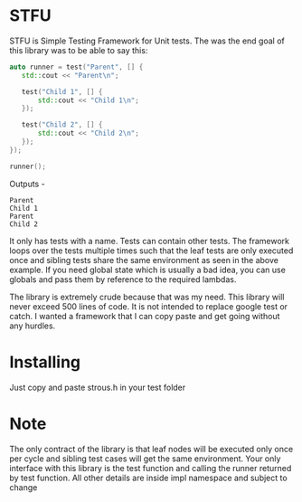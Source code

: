 # STFU

STFU is Simple Testing Framework for Unit tests.
The was the end goal of this library was to be able to say this:

```cpp
auto runner = test("Parent", [] {
   std::cout << "Parent\n";

   test("Child 1", [] {
       std::cout << "Child 1\n";    
   });

   test("Child 2", [] {
       std::cout << "Child 2\n";    
   });
});

runner();
```

Outputs -
```
Parent
Child 1
Parent
Child 2
```


It only has tests with a name. Tests can contain other tests.
The framework loops over the tests multiple times such that the
leaf tests are only executed once and sibling tests share the same
environment as seen in the above example. If you need global state
which is usually a bad idea, you can use globals and pass them by 
reference to the required lambdas.

The library is extremely crude because that was my need.
This library will never exceed 500 lines of code. It is not intended
to replace google test or catch. I wanted a framework that I can copy
paste and get going without any hurdles.


# Installing

Just copy and paste strous.h in your test folder


# Note
The only contract of the library is that leaf nodes will be executed
only once per cycle and sibling test cases will get the same environment.
Your only interface with this library is the test function and calling
the runner returned by test function. All other details are inside impl
namespace and subject to change